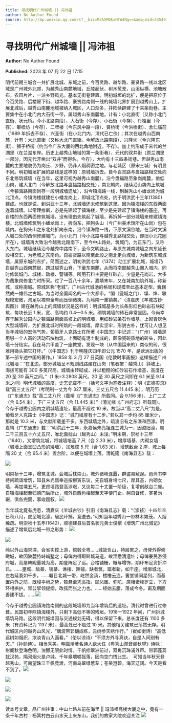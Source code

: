 ```yaml
---
title: 寻找明代广州城墙 || 冯沛祖
author: No Author Found
source: http://mp.weixin.qq.com/s?__biz=MzA5MDkxNTA4Ng==&amp;mid=2454913930&amp;idx=1&amp;sn=1775791036ee25735e0378bf9cb29b02&amp;chksm=87a3cbebb0d442fd70a9552839d84aa20de0254c7be499d61f7ab96747f68befdc39a3f1d62c#rd
---
```


# 寻找明代广州城墙 || 冯沛祖

**Author:** No Author Found

**Published:** 2023 年 07 月 22 日 17:15

明代前期三城合一并扩展北城、东城之前，今百灵路、越华路、豪贤路一线以北区域是广州城外北郊，为越秀山南麓地域，丘陵起伏，树木葱茏，山溪纵横，池塘散布，农田片片，一派乡野风光。基本无街巷建置。明初城垣的北扩，便是把原位于今百灵路、后楼房下街、越华路、豪贤路南侧一线的城墙北界扩展到越秀山上。扩展北城后，越秀山南麓地域被纳入城区，人口渐多，并陆续辟建了十来条街巷。主要集中在小北门内大石街一带，属越秀山东南麓地，计有：小北直街（又称小北门直街、状元桥。今小北路南段）、大石街（今存）、小石街（今存）、丹桂里（今存）、攀桂坊（今存）、二牌楼（今东风中路一段）、黉桥街（今洪桥街）、舍仁庙前（1989 年拆去不存）、兴圣街（在小北门内，清代已亡佚）；其次在越秀山西南麓，计有：大北直街（又称大北门直街。今解放北路南段）、兴隆坊（今兴隆东街）、狮子桥街（约当今广东大厦的西北角地附近。不存）。加上约形成于宋代的兰湖里（在兰湖东岸。历史上越秀山地域的第一条街巷）、元代的双井街（原兰湖里一部分。因元代开凿出“双井”而得名。今存），大约有十三四条街巷。但越秀山南麓的主要地貌仍为岗丘、乡野，仍非人烟稠密之地。与老城区（原宋三城）有明显不同。明初城垣扩展的路线是这样的：原城墙拆去。自今百灵路与盘福路相交处向东北修筑城墙（在当年，这里可视为越秀山南麓），沿今盘福路至象岗南麓，凿低山岗，建大北门（今解放北路与盘福路相交处），南北朝向。继续沿山势向上筑城（今镇海路南面尚存一段明城墙遗址），沿今镇海路一线，到越秀山小蟠龙岗为城北顶点。今镇海楼就建在小蟠龙岗上，即城北顶点处，约于明洪武十三年(1380)建成。也就是说，到洪武十三年，北城墙还未修筑到这里。因为镇海楼的东西两面连着城墙。以常理推断，必是先建起了镇海楼，至少是先建起了镇海楼的基座，再自楼的东西两面修筑城墙，没有理由先筑起了城墙，再拆掉一部分城墙来修建镇海楼。北城墙修筑到小蟠龙岗上，折向东，把狗头山（今广州美术馆所在山岗）包在城内。在狗头山之东北处折向东南，沿今镇海路一线，下原文溪谷地，在当时文溪入城口处的西侧修建城门，为小北门（今小北路与越秀北路相交处，即旧小北花圈所在），城墙再大致沿今越秀北路南下，至今中山路处，筑城门，为正东门，又称大东门。城墙继续沿今越秀中路南下，至今文明路止，与原东城南城墙之向东延长段相交汇，为老城之东南角。自豪贤路以南至此段之南北走向城墙，为新筑东城城墙，属原东城的东扩。简而述之，明初洪武七年（1374）动工扩展北城，城墙乃自越秀山西南麓起，跨过越秀山脊，下至东南麓，从而将南部越秀山圈入城内，同时修筑城门、城楼、敌楼、警铺等。所用石料主要是红砂岩，少量是花岗岩，大多为凿象岗修北门时所采。过了一百八十余年，嘉靖末年，又在城南加筑外城，称新城，或称南城。原城区称“老城”。广州古代城池的格局和规模至此基本定型。巍巍然成一雄伟之古城。为当时全国闻名的一个大都市。“闉（瓮城之门）、堞、烽、墩规模宏敞，洵足以襟带全粤而压倒诸夷，为岭南一重镇矣。”（清嘉庆《羊城古钞·舆图》）建在越秀山上的城墙状况是这样的：明城城基多为长条形红色砂岩石块砌筑，每块长近 1 米，宽、高均约 0.4—0.5 米。砌筑城墙的砖石非常坚固。今尚幸存于越秀公园内之镇海路南面高坡上的明城墙，用红砂岩条石作墙基，上砌青灰色大型城墙砖，为扩展北城时所筑的一段城墙。厚实坚牢，形貌古朴，犹可让人想见当年城垣的宏伟气势。葡萄牙人克路士在所著《中国志》中记述：“（广州）城墙是用够一个人高的活动石块构筑，上面砌有泥土制成的，颇像瓷碗质地的砖头，因此墙十分结实。我在马六甲盖了一座教堂，发现一块（从中国运来的）类似的砖，很难用锄头把它打坏。”（《中国志》刊于明隆庆四年即公元 1570 年，是欧洲出版的第一部专述中国的著作。）1858 年 3 月 27 日英国《伦敦时事画报》这样描述广州北城墙：“在北边，部分城墙呈不规则线路建在山岗（笔者按：越秀山）斜坡上，海拔可能有 300 多英尺高。城墙由砖砌成，并以粗糙的红砂岩石作墙基，高度在 20 至 30 英尺之间。”（1 米=3.2808 英尺。20 至 30 英尺之间即在 6.1 米至 9.14 米之间）明代城墙的高度，史志记载不一（括号文字为笔者注释）：明《正德实录》载“高三丈五尺”（考明制一丈为今 327 厘米。三丈五尺合 11.445 米），明万历《广东通志》载“高二丈八尺（嘉靖《广东通志》所载同。合 9.156 米），上广二丈（合 6.54 米），下广三丈五尺（合 11.445 米）”（清光绪《广州府志》所载同）。今存于越秀公园内之明城墙遗址，最高不超过 10 米，故当以“高二丈八尺”为是。葡萄牙人克路士《中国志》记：“城门墙厚有十二步。”若以其一步约 85 厘米计，那就是 10.2 米，与文献所载差不多。东西城墙之外，疏浚旧有之东濠和西濠。明嘉靖《广东通志》载：“明洪武十三年，永嘉侯朱亮祖连三城为一，因浚旧濠，周二千三百五十六丈五尺，唯北面枕山（越秀山）未浚。”明末期，崇祯十三年（1640），又增筑北城，将城墙培高 7 尺（合 2.33 米），增厚墙基，内砌女墙（城墙上面呈凹凸形的矮墙），加雉堞 5 尺（合 1.63 米），增筑敌台 2 座，城上每隔 20 丈（合 65.4 米）置台阶。以便在城墙上落。清乾隆《南海县志》载：

![](https://mmbiz.qpic.cn/mmbiz_jpg/PJWG74pLsMZONxYSic2shiaFpLtIu1gUcYyJic4O5pHBBkg9raAl6tnIcTJMltiba9SuI3ibr7V3vibtyqvqojNwXEkQ/640)

明崇祯十三年，增筑北城。会城后枕崇山，城外诸峰连矗，群盗易窥逞。邑尚书李待问疏请增筑，知县朱光熙奉巡按柳寅东议，先自城身培七尺，厚其基，内砌女墙，再加堞五尺。更虑墙路登高涉艰，又议每二十丈置一阶级，复增创敌台二座。自镇海楼起至归德门后所止，城外自西角楼起至天字便门止。躬自督修，寒暑勿辍，俱各完固，事竣题叙。![](https://mmbiz.qpic.cn/mmbiz_jpg/PJWG74pLsMZONxYSic2shiaFpLtIu1gUcYjUDLWZ02h5MgQI6aR1Fy6HegdDrv2zvyqe4oMYY5VdLXTZGT8tBEpQ/640)

当年城北竟有虎患，清嘉庆《羊城古钞》引旧《南海县志》载：“（崇祯）十四年辛巳秋八月，虎至城北濠，居民环捕，竞逸去。”可知当年越秀山一带林木繁茂，人烟稀疏。明崇祯十五年(1642)，顺德建县后首名状元黄士俊撰《增筑广州北城记》描述了增筑后北城一带之形势： ![](https://mmbiz.qpic.cn/mmbiz_png/bL2iaicTYdZn5K884vajqjtbaWcAPyrqQEG7O7rqkSzwSZ1E8zVrrhdglVu1upWty53ormoF6uYs1jnibZdUnwHWw/640?wx_fmt=png)

![](https://mmbiz.qpic.cn/mmbiz_png/bL2iaicTYdZn5K884vajqjtbaWcAPyrqQEqLmdqlWicS0Tl0f5USljnMt6zJJ0DtqC0fBNL49kPEwCEnNlAFicZdRw/640?wx_fmt=png)

岭以外山海崇深，会省实控上游，绾毂全粤……城故负山，特层累之，毋俾外得俯瞰城，故因陂麓特峙峭堑之；毋俾内得蹑跻城马道，故湮悉清遗址；毋俾豪民游侵府城，而屋睥睨量城为高，期登阵足了远。台楼铺栅，概与增饰，期环布足资折冲已。……壅城、敌綦、铳綦、谯楼、匣铺，缺者筑，窳者新，如千座。增廓城北，左右延袤如千步。……瞩目北城一带，屹然金汤，楼橹云连，饔堂铺闸星列，而基置内外之防，既峻平峭之势，顿悬至凭高指。顾凤凰、弥陀、席帽诸峰罗立，下方环相拱护。胥公挈领提纲，改弦而张之力也。……经始去腊，落成今冬。甫及期而善建不拔。……![](https://mmbiz.qpic.cn/mmbiz_png/bL2iaicTYdZn5K884vajqjtbaWcAPyrqQEzicnH445SqR480MGdhlgUBxXB61n8RjibcWWL3MaPTsKsIje88g9f9Kg/640?wx_fmt=png)

今存于越秀公园镇海路南侧的这段城墙即为当年增筑后的遗址。清代时曾进行过修葺。民国初年除镇海楼外，只剩下高低不等的残垣。1918—1922 年间，广州拆城墙筑马路。这段明代城墙因与交通规划无碍，得以保留下来。总长度还有 1100 多米（有资料记为 1137 米），最高处已不超过 10 米。其他相关建筑已荡然无存。明代城区内的越秀山风光，“烟波带郭翻成练，云树参天绣作行。”（崔如衡诗）“高低远树如烟织，浓淡青山入画看。”（伦以谅诗）“不须方外寻真诀，自是人间别有天。”（孙勋诗）。相当秀美。明嘉靖著名诗人欧大任《粤秀山观音阁秋望》诗咏：  绀阁秋登海色明，浊醪无限此时情。千帆拾翠洲前过，双角沉珠浦外声。带郭蓬蒿犹汉苑，隔河烟火是卢城。千年皋壤嗟摇落，因向空门悟此生。  可知当年秋天登越秀山，可南望珠江千帆竞渡，河南岛翠绿葱茏；苍昊澄碧，海天辽阔。今天是看不到了。![](https://mmbiz.qpic.cn/mmbiz_jpg/PJWG74pLsMZONxYSic2shiaFpLtIu1gUcYCFuwjUr7Pic42vsbaNEukRHwtUNoibM2EXAJoicYpuoQjFzhcCl42jlPA/640)

![](https://mmbiz.qpic.cn/mmbiz_png/bL2iaicTYdZn5K884vajqjtbaWcAPyrqQEG7O7rqkSzwSZ1E8zVrrhdglVu1upWty53ormoF6uYs1jnibZdUnwHWw/640?wx_fmt=png)

![](https://mmbiz.qpic.cn/mmbiz_png/bL2iaicTYdZn5K884vajqjtbaWcAPyrqQEqLmdqlWicS0Tl0f5USljnMt6zJJ0DtqC0fBNL49kPEwCEnNlAFicZdRw/640?wx_fmt=png)

![](https://mmbiz.qpic.cn/mmbiz_png/bL2iaicTYdZn5K884vajqjtbaWcAPyrqQEzicnH445SqR480MGdhlgUBxXB61n8RjibcWWL3MaPTsKsIje88g9f9Kg/640?wx_fmt=png)

读本号文章，品广州往事：中山七路从前在海里 || 冯沛祖高楼大厦之中，竟有一条千年古村：杨箕村白云山水天上来东山，我们的故家大院欢迎关注
![](https://mmbiz.qpic.cn/mmbiz_gif/PJWG74pLsMZX0BKcLeBUb1nicgI15AfMRowP8gXVMMjhZKcBJEv3c5ictEuf7ZJq3XnRib1cL9tgSvC69iaHkiaWEfw/640?wx_fmt=gif)
